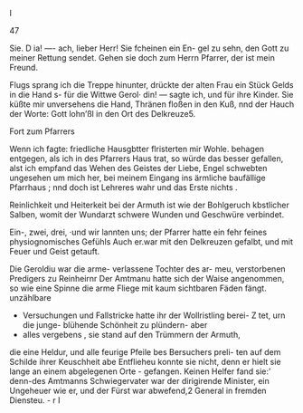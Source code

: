 I

 

47

Sie. D ia! —- ach, lieber Herr! Sie fcheinen ein En-
gel zu sehn, den Gott zu meiner Rettung sendet. Gehen sie
doch zum Herrn Pfarrer, der ist mein Freund.

Flugs sprang ich die Treppe hinunter, drückte der alten Frau
ein Stück Gelds in die Hand s- für die Wittwe Gerol·
din! — sagte ich, und für ihre Kinder. Sie küßte mir
unversehens die Hand, Thränen floßen in den Kuß, nnd der
Hauch der Worte: Gott lohn’ßl in den Ort des Delkreuze5.

Fort zum Pfarrers

Wenn ich fagte: friedliche Hausgbtter flristerten mir Wohle.
behagen entgegen, als ich in des Pfarrers Haus trat, so
würde das besser gefallen, alst ich empfand das Wehen
des Geistes der Liebe, Engel schwebten ungesehen um mich
her, bei meinem Eingang ins ärmliche baufällige Pfarrhaus ;
nnd doch ist Lehreres wahr und das Erste nichts .

Reinlichkeit und Heiterkeit bei der Armuth ist wie der
Bohlgeruch kbstlicher Salben, womit der Wundarzt schwere
Wunden und Geschwüre verbindet.

Ein-, zwei, drei, ·und wir lannten uns; der Pfarrer hatte
ein fehr feines physiognomisches Gefühls Auch er.war mit
den Delkreuzen gefalbt, und mit Feuer und Geist getauft.

Die Geroldiu war die arme- verlassene Tochter des ar-
meu, verstorbenen Predigers zu Reinheirnr Der Amtmanu
hatte sich der Waise angenommen, so wie eine Spinne die
arme Fliege mit kaum sichtbaren Fäden fängt. unzählbare

- Versuchungen und Fallstricke hatte ihr der Wollristling berei-
Z tet, urn die junge- blühende Schönheit zu plündern- aber
- alles vergebens , sie stand auf den Trümmern der Armuth,

die eine Heldur, und alle feurige Pfeile bes Bersuchers preli-
ten auf dem Schilde ihrer Keuschheit abe Entflieheu konnte
sie nicht, denn er hielt sie lange an einem abgelegenen Orte -
gefangen. Keinen Helfer fand sie:’ denn-des Amtmanns
Schwiegervater war der dirigirende Minister, ein Ungeheuer
wie er, und der Fürst war abwefend,2 General in fremden
Diensteu. -
r I

